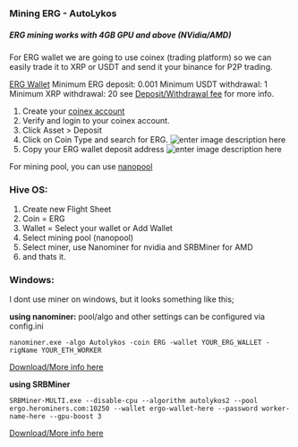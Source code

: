 ### Mining ERG - AutoLykos
##### ERG mining works with 4GB GPU and above (NVidia/AMD)

For ERG wallet we are going to use coinex (trading platform) so we can easily trade it to XRP or USDT and send it your binance for P2P trading.

[ERG Wallet](https://www.coinex.com/register?refer_code=fgt2n)
Minimum ERG deposit: 0.001
Minimum USDT withdrawal: 1
Minimum XRP withdrawal: 20
see [Deposit/Withdrawal fee](https://www.coinex.com/fees?type=deposit&refer_code=fgt2n) for more info.

 1. Create your [coinex account](https://www.coinex.com/register?refer_code=fgt2n)
 2. Verify and login to your coinex account.
 3. Click Asset > Deposit
 4. Click on Coin Type and search for ERG.
![enter image description here](https://i.imgur.com/dZ02iuu.png)
 5. Copy your ERG wallet deposit address
![enter image description here](https://i.imgur.com/YmIXXFA.png)

For mining pool, you can use [nanopool](https://ergo.nanopool.org/)

### Hive OS:

 1. Create new Flight Sheet
 2. Coin = ERG
 3. Wallet = Select your wallet or Add Wallet
 4. Select mining pool (nanopool)
 5. Select miner, use Nanominer for nvidia and SRBMiner for AMD
 6. and thats it.


### Windows:

I dont use miner on windows, but it looks something like this;

**using nanominer:**
pool/algo and other settings can be configured via config.ini

    nanominer.exe -algo Autolykos -coin ERG -wallet YOUR_ERG_WALLET -rigName YOUR_ETH_WORKER

[Download/More info here](https://bitcointalk.org/index.php?topic=5089248)


**using SRBMiner**

    SRBMiner-MULTI.exe --disable-cpu --algorithm autolykos2 --pool ergo.herominers.com:10250 --wallet ergo-wallet-here --password worker-name-here --gpu-boost 3

[Download/More info here](https://bitcointalk.org/index.php?topic=5190081.0) 


